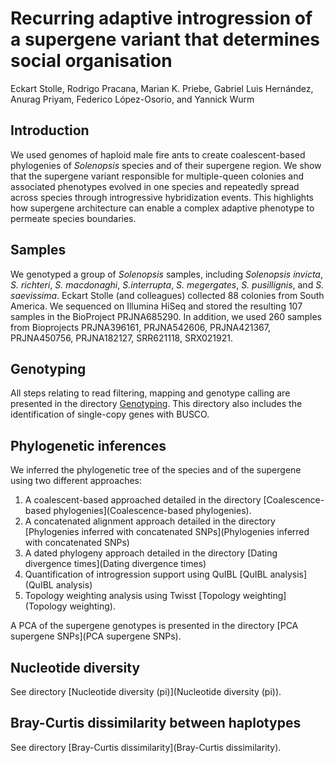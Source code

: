 # Recurring adaptive introgression of a supergene variant that determines social organisation

Eckart Stolle, Rodrigo Pracana, Marian K. Priebe, Gabriel Luis Hernández, Anurag Priyam, Federico López-Osorio, and Yannick Wurm

## Introduction
We used genomes of haploid male fire ants to create coalescent-based phylogenies of _Solenopsis_ species and of their supergene region. We show that the supergene variant responsible for multiple-queen colonies and associated phenotypes evolved in one species and repeatedly spread across species through introgressive hybridization events. This highlights how supergene architecture can enable a complex adaptive phenotype to permeate species boundaries.

## Samples

We genotyped a group of _Solenopsis_ samples, including _Solenopsis invicta_, _S. richteri_,  _S. macdonaghi_, _S.interrupta_, _S. megergates_, _S. pusillignis_, and _S. saevissima_. Eckart Stolle (and colleagues) collected 88 colonies from South America. We sequenced on Illumina HiSeq and stored the resulting 107 samples in the BioProject PRJNA685290. In addition, we used 260 samples from Bioprojects PRJNA396161, PRJNA542606, PRJNA421367, PRJNA450756, PRJNA182127, SRR621118, SRX021921.

## Genotyping

All steps relating to read filtering, mapping and genotype calling are presented in the directory [Genotyping](Genotyping). This directory also includes the identification of single-copy genes with BUSCO.

## Phylogenetic inferences

We inferred the phylogenetic tree of the species and of the supergene using two different approaches:
1. A coalescent-based approached detailed in the directory [Coalescence-based phylogenies](Coalescence-based phylogenies).
2. A concatenated alignment approach detailed in the directory [Phylogenies inferred with concatenated SNPs](Phylogenies inferred with concatenated SNPs)
3. A dated phylogeny approach detailed in the directory [Dating divergence times](Dating divergence times)
4. Quantification of introgression support using QuIBL [QuIBL analysis](QuIBL analysis)
5. Topology weighting analysis using Twisst [Topology weighting](Topology weighting).

A PCA of the supergene genotypes is presented in the directory [PCA supergene SNPs](PCA supergene SNPs).

## Nucleotide diversity

See directory [Nucleotide diversity (pi)](Nucleotide diversity (pi)).

## Bray-Curtis dissimilarity between haplotypes

See directory [Bray-Curtis dissimilarity](Bray-Curtis dissimilarity).
